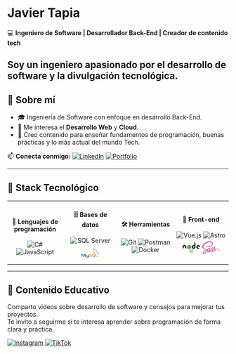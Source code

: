 <!--
👋 Bienvenido a tu README profesional.
Personaliza cada sección y usa emojis para hacerlo más visual.
Puedes usar badges desde shields.io para mostrar tus tecnologías y logros.
-->

# Javier Tapia

💻 **Ingeniero de Software | Desarrollador Back-End | Creador de contenido tech**

Soy un ingeniero apasionado por el desarrollo de software y la divulgación tecnológica.  
---

## 🚀 Sobre mí
- 🎓 Ingeniería de Software con enfoque en desarrollo Back-End.
- 🧠 Me interesa el **Desarrollo Web** y **Cloud**.
- 🎥 Creo contenido para enseñar fundamentos de programación, buenas prácticas y lo más actual del mundo Tech.

📫 **Conecta conmigo:**
[![LinkedIn](https://img.shields.io/badge/LinkedIn-JavierTapia-blue?style=for-the-badge&logo=linkedin)](https://www.linkedin.com/in/javiertapiasoftwareengineer/)
[![Portfolio](https://img.shields.io/badge/Portfolio%20%7C%20JavierTapiaDev-black?style=for-the-badge)](https://javiertapia.dev)



---

## 🧠 Stack Tecnológico

<table align="center">
  <tr>
    <td align="center" width="25%">
      <h4>🧩 Lenguajes de programación</h4>
      <img src="https://upload.wikimedia.org/wikipedia/commons/b/bd/Logo_C_sharp.svg" width="40" alt="C#" />
      <img src="https://upload.wikimedia.org/wikipedia/commons/9/99/Unofficial_JavaScript_logo_2.svg" width="40" alt="JavaScript" />
    </td>
    <td align="center" width="25%">
      <h4>🗄️ Bases de datos</h4>
      <img src="https://www.svgrepo.com/show/303229/microsoft-sql-server-logo.svg" width="40" alt="SQL Server" />
      <img src="https://raw.githubusercontent.com/devicons/devicon/master/icons/mysql/mysql-original-wordmark.svg" width="40" alt="MySQL" />
    </td>
    <td align="center" width="25%">
      <h4>🛠️ Herramientas</h4>
      <img src="https://www.vectorlogo.zone/logos/git-scm/git-scm-icon.svg" width="40" alt="Git" />
      <img src="https://www.vectorlogo.zone/logos/getpostman/getpostman-icon.svg" width="40" alt="Postman" />
      <img src="https://upload.wikimedia.org/wikipedia/commons/a/a7/Docker-svgrepo-com.svg" width="40" alt="Docker" />
    </td>
    <td align="center" width="25%">
      <h4>🎨 Front-end</h4>
      <img src="https://upload.wikimedia.org/wikipedia/commons/9/95/Vue.js_Logo_2.svg" width="40" alt="Vue.js" />
      <img src="https://astro.build/assets/press/astro-icon-dark.svg" width="40" alt="Astro" />
      <img src="https://raw.githubusercontent.com/devicons/devicon/master/icons/nodejs/nodejs-original-wordmark.svg" width="40" alt="Node.js" />
      <img src="https://raw.githubusercontent.com/devicons/devicon/master/icons/sass/sass-original.svg" width="40" alt="Sass" />
    </td>
  </tr>
</table>

---
<!--
## 🧩 Proyectos Destacados

### 🔹 [TaskManager API](https://github.com/JavierTapiaDev/TaskManager-API)
> API REST desarrollada en **.NET 8** con autenticación JWT y Entity Framework.  
> Permite gestionar tareas, usuarios y roles. Documentada con **Swagger** y **Pruebas Unitarias** incluidas.

📄 Tecnologías: `.NET`, `C#`, `SQL Server`, `Swagger`, `xUnit`  
📹 [Explicación del proyecto en TikTok](https://www.tiktok.com/@javierdev/taskmanager-api)

---

### 🔹 [Portfolio Web Personal](https://github.com/JavierTapiaDev/Portfolio)
> Aplicación web desarrollada con **React y TailwindCSS** para mostrar mis proyectos y redes sociales.  
> Incluye diseño responsive y optimización SEO básica.

📄 Tecnologías: `React`, `TailwindCSS`, `Vite`  
🌐 [Demo en línea](https://javiertapia.dev)

---

### 🔹 [Estructuras de Datos en C#](https://github.com/JavierTapiaDev/EstructurasDeDatos)
> Serie de ejercicios y ejemplos explicados sobre **pilas, colas, listas y árboles**.  
> Cada estructura incluye su propia documentación y video explicativo.

📄 Tecnologías: `C#`, `.NET`, `Console Applications`  
📹 [Video explicativo](https://www.instagram.com/p/XXXXXXX)

-->

## 🎥 Contenido Educativo

Comparto videos sobre desarrollo de software y consejos para mejorar tus proyectos.  
Te invito a seguirme si te interesa aprender sobre programación de forma clara y práctica.

[![Instagram](https://img.shields.io/badge/Instagram-@JavierTapiaDev-pink?style=for-the-badge&logo=instagram)](https://www.instagram.com/javiertapia_dev/)
[![TikTok](https://img.shields.io/badge/TikTok-@JavierTapiaDev-black?style=for-the-badge&logo=tiktok)](https://www.tiktok.com/@javiertapiadev)


